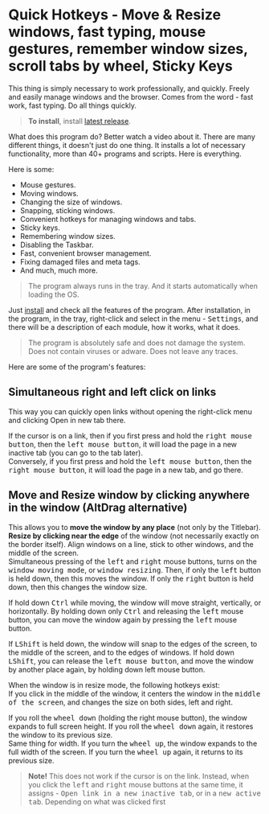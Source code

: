 # Quick Hotkeys - Move & Resize windows, fast typing, mouse gestures, remember window sizes, scroll tabs by wheel, Sticky Keys

This thing is simply necessary to work professionally, and quickly. Freely and easily manage windows and the browser.
Comes from the word - fast work, fast typing. Do all things quickly.

> **To install**, install [latest release](https://github.com/mnbcz/QuickHotkeys/releases).

What does this program do?
Better watch a video about it.
There are many different things, it doesn't just do one thing. It installs a lot of necessary functionality, more than 40+ programs and scripts. Here is everything.

Here is some: 
- Mouse gestures. 
- Moving windows. 
- Changing the size of windows. 
- Snapping, sticking windows.
- Convenient hotkeys for managing windows and tabs.
- Sticky keys.
- Remembering window sizes.
- Disabling the Taskbar.
- Fast, convenient browser management.
- Fixing damaged files and meta tags.
- And much, much more.

> The program always runs in the tray. And it starts automatically when loading the OS.

Just [install](https://github.com/mnbcz/QuickHotkeys/releases) and check all the features of the program.
After installation, in the program, in the tray, right-click and select in the menu - <kbd>Settings</kbd>, and there will be a description of each module, how it works, what it does.

> The program is absolutely safe and does not damage the system.
Does not contain viruses or adware.
Does not leave any traces.

Here are some of the program's features:

## Simultaneous right and left click on links
This way you can quickly open links without opening the right-click menu and clicking Open in new tab there.

If the cursor is on a link, then if you first press and hold the <kbd>right mouse button</kbd>, then the <kbd>left mouse button</kbd>, it will load the page in a new inactive tab (you can go to the tab later). <br>Conversely, if you first press and hold the <kbd>left mouse button</kbd>, then the <kbd>right mouse button</kbd>, it will load the page in a new tab, and go there.

## Move and Resize window by clicking anywhere in the window (AltDrag alternative)
This allows you to **move the window by any place** (not only by the Titlebar). **Resize by clicking near the edge** of the window (not necessarily exactly on the border itself). Align windows on a line, stick to other windows, and the middle of the screen. <br>Simultaneous pressing of the <kbd>left</kbd> and <kbd>right</kbd> mouse buttons, turns on the <kbd>window moving mode</kbd>, or <kbd>window resizing</kbd>. Then, if only the <kbd>left</kbd> button is held down, then this moves the window. If only the <kbd>right</kbd> button is held down, then this changes the window size. 

If hold down <kbd>Ctrl</kbd> while moving, the window will move straight, vertically, or horizontally. By holding down only <kbd>Ctrl</kbd> and releasing the <kbd>left</kbd> mouse button, you can move the window again by pressing the <kbd>left</kbd> mouse button. 

If <kbd>LShift</kbd> is held down, the window will snap to the edges of the screen, to the middle of the screen, and to the edges of windows. If hold down <kbd>LShift</kbd>, you can release the <kbd>left mouse button</kbd>, and move the window by another place again, by holding down left mouse button. 

When the window is in resize mode, the following hotkeys exist:<br>If you click in the middle of the window, it centers the window in the <kbd>middle of the screen</kbd>, and changes the size on both sides, left and right. 

If you roll the <kbd>wheel down</kbd> (holding the right mouse button), the window expands to full screen height. If you roll the <kbd>wheel down</kbd> again, it restores the window to its previous size. <br>Same thing for width. If you turn the <kbd>wheel up</kbd>, the window expands to the full width of the screen. If you turn the <kbd>wheel up</kbd> again, it returns to its previous size.<br>
><b>Note!</b> This does not work if the cursor is on the link. Instead, when you click the <kbd>left</kbd> and <kbd>right</kbd> mouse buttons at the same time, it assigns - <kbd>Open link in a new inactive tab</kbd>, or in a <kbd>new active tab</kbd>. Depending on what was clicked first












